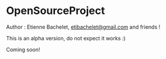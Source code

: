 # OpenSourceProject

Author : Etienne Bachelet, etibachelet@gmail.com and friends !


This is an alpha version, do not expect it works :)

Coming soon!
